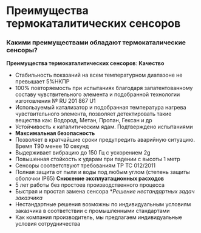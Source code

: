# Преимущества термокаталитических сенсоров

### Какими преимуществами обладают термокаталические сенсоры?

**Преимущества термокаталитических сенсоров**:
**Качество**
- Стабильность показаний на всем температурном диапазоне не превышает 5%НКПР
- 100% повторяемость при испытаниях благодаря запатентованному составу чувствительного элемента и подобранной технологии изготовления № RU 201 867 U1
- Используемый катализатор и подобранная температура нагрева чувствительного элемента, позволяет детектировать такие вещества как: Водород, Метан, Пропан, Гексан и др
- Устойчивость к каталитическим ядам. Подтверждено испытаниями
- **Максимальная безопасность**
- Позволяет в кратчайшие сроки предупредить аварийную ситуацию. Время Т90 менее 10 секунд
- Выдерживает вибрацию до 150 Гц с ускорением 2g
- Повышенная стойкость к ударам при падении с высоты 1 метр
- Cенсоры соответствуют требованиям ТР ТС 012/2011
- Полная защита от пыли и воды под любым углом (степень защиты оболочки IP65)
**Снижение эксплуатационных расходов**
- 5 лет работы без простоев производственного процесса
- Быстрая и простая замена сенсора
**Решение нестандартных задач заказчика*
- Нестандартные решения возможны по индивидуальным условиям заказчика в соответствии с промышленными стандартами
- Как компания производитель, мы предлагаем индивидуальные условия cотрудничества